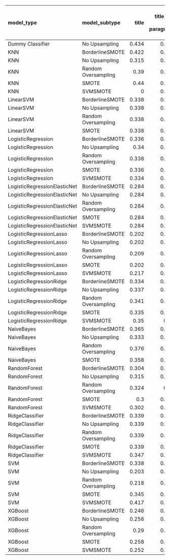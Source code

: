 | model_type                   | model_subtype       |   title |   title and first paragraph |   title and 5 sentences |   title and 10 sentences |   title and first sentence each paragraph | raw text   |
|:-----------------------------|:--------------------|--------:|----------------------------:|------------------------:|-------------------------:|------------------------------------------:|:-----------|
| Dummy Classifier             | No Upsampling       |   0.434 |                       0.453 |                   0.449 |                    0.423 |                                     0.474 | 0.443      |
| KNN                          | BorderlineSMOTE     |   0.422 |                       0.508 |                   0.476 |                    0.505 |                                     0.379 | 0.362      |
| KNN                          | No Upsampling       |   0.315 |                       0.364 |                   0.309 |                    0.269 |                                     0.246 | 0.039      |
| KNN                          | Random Oversampling |   0.39  |                       0.459 |                   0.407 |                    0.352 |                                     0.326 | 0.070      |
| KNN                          | SMOTE               |   0.44  |                       0.497 |                   0.447 |                    0.518 |                                     0.443 | 0.407      |
| KNN                          | SVMSMOTE            |   0     |                       0.513 |                   0.509 |                    0     |                                     0     | 0          |
| LinearSVM                    | BorderlineSMOTE     |   0.338 |                       0.365 |                   0.395 |                    0.382 |                                     0.426 | 0.459      |
| LinearSVM                    | No Upsampling       |   0.338 |                       0.365 |                   0.395 |                    0.382 |                                     0.426 | 0.459      |
| LinearSVM                    | Random Oversampling |   0.338 |                       0.365 |                   0.395 |                    0.382 |                                     0.426 | 0.459      |
| LinearSVM                    | SMOTE               |   0.338 |                       0.365 |                   0.395 |                    0.382 |                                     0.426 | 0.459      |
| LogisticRegression           | BorderlineSMOTE     |   0.336 |                       0.364 |                   0.401 |                    0.394 |                                     0.412 | 0.455      |
| LogisticRegression           | No Upsampling       |   0.34  |                       0.367 |                   0.382 |                    0.337 |                                     0.439 | 0.456      |
| LogisticRegression           | Random Oversampling |   0.338 |                       0.364 |                   0.392 |                    0.413 |                                     0.407 | 0.466      |
| LogisticRegression           | SMOTE               |   0.336 |                       0.365 |                   0.392 |                    0.396 |                                     0.416 | 0.461      |
| LogisticRegression           | SVMSMOTE            |   0.334 |                       0.401 |                   0.409 |                    0.367 |                                     0.441 | 0.460      |
| LogisticRegressionElasticNet | BorderlineSMOTE     |   0.284 |                       0.392 |                   0.403 |                    0.387 |                                     0.431 | 0.490      |
| LogisticRegressionElasticNet | No Upsampling       |   0.284 |                       0.362 |                   0.395 |                    0.396 |                                     0.42  | 0.467      |
| LogisticRegressionElasticNet | Random Oversampling |   0.284 |                       0.382 |                   0.409 |                    0.397 |                                     0.429 | 0.491      |
| LogisticRegressionElasticNet | SMOTE               |   0.284 |                       0.388 |                   0.406 |                    0.393 |                                     0.426 | 0.488      |
| LogisticRegressionElasticNet | SVMSMOTE            |   0.284 |                       0.387 |                   0.419 |                    0.39  |                                     0.429 | 0.472      |
| LogisticRegressionLasso      | BorderlineSMOTE     |   0.202 |                       0.388 |                   0.415 |                    0.381 |                                     0.44  | 0.518      |
| LogisticRegressionLasso      | No Upsampling       |   0.202 |                       0.388 |                   0.397 |                    0.376 |                                     0.429 | 0.485      |
| LogisticRegressionLasso      | Random Oversampling |   0.209 |                       0.402 |                   0.408 |                    0.389 |                                     0.466 | 0.516      |
| LogisticRegressionLasso      | SMOTE               |   0.202 |                       0.394 |                   0.408 |                    0.38  |                                     0.448 | 0.521      |
| LogisticRegressionLasso      | SVMSMOTE            |   0.217 |                       0.391 |                   0.429 |                    0.374 |                                     0.467 | 0.509      |
| LogisticRegressionRidge      | BorderlineSMOTE     |   0.334 |                       0.479 |                   0.47  |                    0.43  |                                     0.423 | 0.446      |
| LogisticRegressionRidge      | No Upsampling       |   0.337 |                       0.463 |                   0.451 |                    0.412 |                                     0.417 | 0.436      |
| LogisticRegressionRidge      | Random Oversampling |   0.341 |                       0.481 |                   0.454 |                    0.437 |                                     0.461 | 0.446      |
| LogisticRegressionRidge      | SMOTE               |   0.335 |                       0.475 |                   0.46  |                    0.421 |                                     0.431 | 0.446      |
| LogisticRegressionRidge      | SVMSMOTE            |   0.35  |                       0.45  |                   0.448 |                    0.424 |                                     0.447 | 0.449      |
| NaiveBayes                   | BorderlineSMOTE     |   0.365 |                       0.524 |                   0.556 |                    0.559 |                                     0.544 | 0.579      |
| NaiveBayes                   | No Upsampling       |   0.333 |                       0.455 |                   0.471 |                    0.476 |                                     0.476 | 0.467      |
| NaiveBayes                   | Random Oversampling |   0.376 |                       0.555 |                   0.55  |                    0.572 |                                     0.548 | 0.583      |
| NaiveBayes                   | SMOTE               |   0.358 |                       0.528 |                   0.544 |                    0.558 |                                     0.551 | **0.585**  |
| RandomForest                 | BorderlineSMOTE     |   0.304 |                       0.439 |                   0.362 |                    0.393 |                                     0.395 | 0.415      |
| RandomForest                 | No Upsampling       |   0.315 |                       0.484 |                   0.378 |                    0.39  |                                     0.393 | 0.423      |
| RandomForest                 | Random Oversampling |   0.324 |                       0.55  |                   0.409 |                    0.398 |                                     0.418 | 0.427      |
| RandomForest                 | SMOTE               |   0.3   |                       0.461 |                   0.352 |                    0.393 |                                     0.379 | 0.436      |
| RandomForest                 | SVMSMOTE            |   0.302 |                       0.469 |                   0.386 |                    0.405 |                                     0.415 | 0.433      |
| RidgeClassifier              | BorderlineSMOTE     |   0.339 |                       0.486 |                   0.46  |                    0.436 |                                     0.442 | 0.453      |
| RidgeClassifier              | No Upsampling       |   0.339 |                       0.486 |                   0.46  |                    0.436 |                                     0.442 | 0.453      |
| RidgeClassifier              | Random Oversampling |   0.339 |                       0.486 |                   0.46  |                    0.436 |                                     0.442 | 0.453      |
| RidgeClassifier              | SMOTE               |   0.339 |                       0.486 |                   0.46  |                    0.436 |                                     0.442 | 0.453      |
| RidgeClassifier              | SVMSMOTE            |   0.347 |                       0.504 |                   0.443 |                    0.431 |                                     0.451 | 0.457      |
| SVM                          | BorderlineSMOTE     |   0.338 |                       0.199 |                   0.184 |                    0.199 |                                     0.212 | 0.271      |
| SVM                          | No Upsampling       |   0.203 |                       0.165 |                   0.155 |                    0.278 |                                     0.32  | 0.406      |
| SVM                          | Random Oversampling |   0.218 |                       0.159 |                   0.274 |                    0.359 |                                     0.308 | 0.424      |
| SVM                          | SMOTE               |   0.345 |                       0.196 |                   0.189 |                    0.199 |                                     0.21  | 0.263      |
| SVM                          | SVMSMOTE            |   0.417 |                       0.199 |                   0.191 |                    0.188 |                                     0.223 | 0.225      |
| XGBoost                      | BorderlineSMOTE     |   0.246 |                       0.501 |                   0.359 |                    0.354 |                                     0.433 | 0.477      |
| XGBoost                      | No Upsampling       |   0.256 |                       0.531 |                   0.392 |                    0.372 |                                     0.442 | 0.464      |
| XGBoost                      | Random Oversampling |   0.29  |                       0.543 |                   0.402 |                    0.395 |                                     0.43  | 0.501      |
| XGBoost                      | SMOTE               |   0.258 |                       0.501 |                   0.355 |                    0.343 |                                     0.427 | 0.466      |
| XGBoost                      | SVMSMOTE            |   0.252 |                       0.511 |                   0.385 |                    0.376 |                                     0.415 | 0.444      |